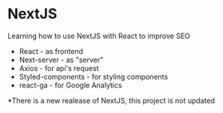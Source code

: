 # NextJS
Learning how to use NextJS with React to improve SEO
- React - as frontend
- Next-server - as "server"
- Axios - for api's request
- Styled-components - for styling components
- react-ga - for Google Analytics

*There is a new realease of NextJS, this project is not updated
